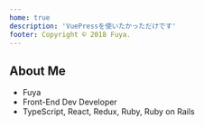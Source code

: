 ```yaml
---
home: true
description: 'VuePressを使いたかっただけです'
footer: Copyright © 2018 Fuya.
---
```


## About Me
<!-- textlint-disable preset-ja-technical-writing/max-comma, sjsj -->

- Fuya
- Front-End Dev Developer
- TypeScript, React, Redux, Ruby, Ruby on Rails

<!-- textlint-enable preset-ja-technical-writing/max-comma, sjsj -->
